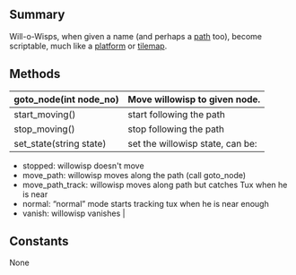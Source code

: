 Summary
-------

Will-o-Wisps, when given a name (and perhaps a [path](ScriptingPath "wikilink") too), become scriptable, much like a [platform](ScriptingPlatform "wikilink") or [tilemap](ScriptingTilemap "wikilink").

Methods
-------

| goto\_node(int node\_no) | Move willowisp to given node.                                                     |
|--------------------------|-----------------------------------------------------------------------------------|
| start\_moving()          | start following the path                                                          |
| stop\_moving()           | stop following the path                                                           |
| set\_state(string state) | set the willowisp state, can be:                                                  
                                                                                     
  -   stopped: willowisp doesn't move                                                
  -   move\_path: willowisp moves along the path (call goto\_node)                   
  -   move\_path\_track: willowisp moves along path but catches Tux when he is near  
  -   normal: “normal” mode starts tracking tux when he is near enough               
  -   vanish: willowisp vanishes                                                     |

Constants
---------

None
